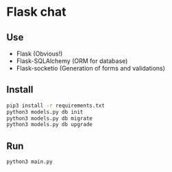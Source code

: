 # Flask chat


## Use

* Flask (Obvious!)
* Flask-SQLAlchemy (ORM for database)
* Flask-socketio (Generation of forms and validations)

## Install

```bash
pip3 install -r requirements.txt
python3 models.py db init
python3 models.py db migrate
python3 models.py db upgrade
```

## Run

```bash
python3 main.py
```
